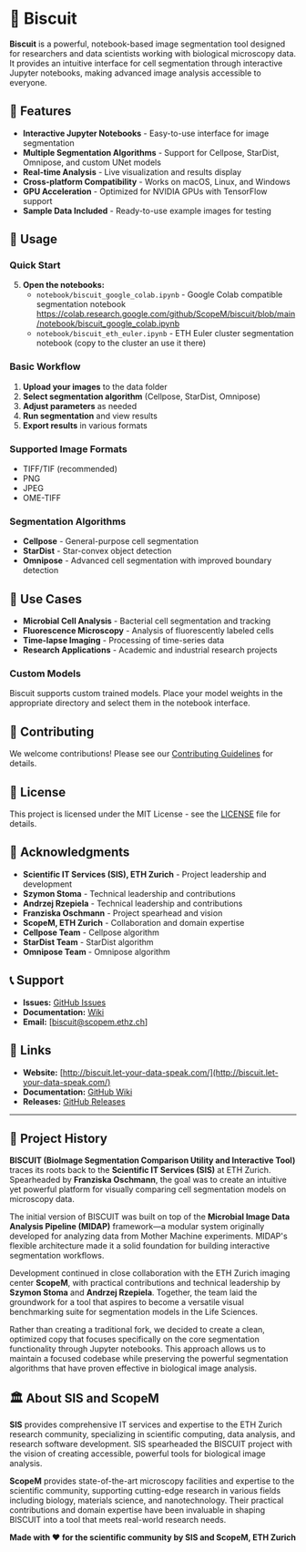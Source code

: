 # 🍪 Biscuit

**Biscuit** is a powerful, notebook-based image segmentation tool designed for researchers and data scientists working with biological microscopy data. It provides an intuitive interface for cell segmentation through interactive Jupyter notebooks, making advanced image analysis accessible to everyone.

## 🚀 Features

- **Interactive Jupyter Notebooks** - Easy-to-use interface for image segmentation
- **Multiple Segmentation Algorithms** - Support for Cellpose, StarDist, Omnipose, and custom UNet models
- **Real-time Analysis** - Live visualization and results display
- **Cross-platform Compatibility** - Works on macOS, Linux, and Windows
- **GPU Acceleration** - Optimized for NVIDIA GPUs with TensorFlow support
- **Sample Data Included** - Ready-to-use example images for testing

## 📖 Usage

### Quick Start

5. **Open the notebooks:**
   - `notebook/biscuit_google_colab.ipynb` - Google Colab compatible segmentation notebook https://colab.research.google.com/github/ScopeM/biscuit/blob/main/notebook/biscuit_google_colab.ipynb
   - `notebook/biscuit_eth_euler.ipynb` - ETH Euler cluster segmentation notebook (copy to the cluster an use it there)

### Basic Workflow

1. **Upload your images** to the data folder
2. **Select segmentation algorithm** (Cellpose, StarDist, Omnipose)
3. **Adjust parameters** as needed
4. **Run segmentation** and view results
5. **Export results** in various formats

### Supported Image Formats

- TIFF/TIF (recommended)
- PNG
- JPEG
- OME-TIFF

### Segmentation Algorithms

- **Cellpose** - General-purpose cell segmentation
- **StarDist** - Star-convex object detection
- **Omnipose** - Advanced cell segmentation with improved boundary detection

## 🎯 Use Cases

- **Microbial Cell Analysis** - Bacterial cell segmentation and tracking
- **Fluorescence Microscopy** - Analysis of fluorescently labeled cells
- **Time-lapse Imaging** - Processing of time-series data
- **Research Applications** - Academic and industrial research projects

### Custom Models

Biscuit supports custom trained models. Place your model weights in the appropriate directory and select them in the notebook interface.

## 🤝 Contributing

We welcome contributions! Please see our [Contributing Guidelines](CONTRIBUTING.md) for details.

## 📄 License

This project is licensed under the MIT License - see the [LICENSE](LICENSE) file for details.

## 🙏 Acknowledgments

- **Scientific IT Services (SIS), ETH Zurich** - Project leadership and development
- **Szymon Stoma** - Technical leadership and contributions
- **Andrzej Rzepiela** - Technical leadership and contributions
- **Franziska Oschmann** - Project spearhead and vision
- **ScopeM, ETH Zurich** - Collaboration and domain expertise
- **Cellpose Team** - Cellpose algorithm
- **StarDist Team** - StarDist algorithm
- **Omnipose Team** - Omnipose algorithm

## 📞 Support

- **Issues:** [GitHub Issues](https://github.com/ScopeM/biscuit/issues)
- **Documentation:** [Wiki](https://github.com/ScopeM/biscuit/wiki)
- **Email:** [biscuit@scopem.ethz.ch]

## 🔗 Links

- **Website:** [http://biscuit.let-your-data-speak.com/](http://biscuit.let-your-data-speak.com/)
- **Documentation:** [GitHub Wiki](https://github.com/ScopeM/biscuit/wiki)
- **Releases:** [GitHub Releases](https://github.com/ScopeM/biscuit/releases)

---

## 📜 Project History

**BISCUIT (BioImage Segmentation Comparison Utility and Interactive Tool)** traces its roots back to the **Scientific IT Services (SIS)** at ETH Zurich. Spearheaded by **Franziska Oschmann**, the goal was to create an intuitive yet powerful platform for visually comparing cell segmentation models on microscopy data.

The initial version of BISCUIT was built on top of the **Microbial Image Data Analysis Pipeline (MIDAP)** framework—a modular system originally developed for analyzing data from Mother Machine experiments. MIDAP's flexible architecture made it a solid foundation for building interactive segmentation workflows.

Development continued in close collaboration with the ETH Zurich imaging center **ScopeM**, with practical contributions and technical leadership by **Szymon Stoma** and **Andrzej Rzepiela**. Together, the team laid the groundwork for a tool that aspires to become a versatile visual benchmarking suite for segmentation models in the Life Sciences.

Rather than creating a traditional fork, we decided to create a clean, optimized copy that focuses specifically on the core segmentation functionality through Jupyter notebooks. This approach allows us to maintain a focused codebase while preserving the powerful segmentation algorithms that have proven effective in biological image analysis.

## 🏛️ About SIS and ScopeM


**SIS** provides comprehensive IT services and expertise to the ETH Zurich research community, specializing in scientific computing, data analysis, and research software development. SIS spearheaded the BISCUIT project with the vision of creating accessible, powerful tools for biological image analysis.

**ScopeM** provides state-of-the-art microscopy facilities and expertise to the scientific community, supporting cutting-edge research in various fields including biology, materials science, and nanotechnology. Their practical contributions and domain expertise have been invaluable in shaping BISCUIT into a tool that meets real-world research needs.

**Made with ❤️ for the scientific community by SIS and ScopeM, ETH Zurich**
